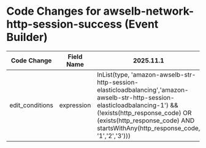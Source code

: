 # Code Changes for awselb-network-http-session-success (Event Builder)

| Code Change | Field Name | 2025.11.1 | 2025.12.1 |
|-------------|------------|-----------|------------|
| edit_conditions | expression | InList(type, 'amazon-awselb-str-http-session-elasticloadbalancing','amazon-awselb-str-http-session-elasticloadbalancing-1') && (!exists(http_response_code) OR (exists(http_response_code) AND startsWithAny(http_response_code, '1','2','3'))) | InList(type, 'amazon-awselb-str-http-session-elasticloadbalancing','amazon-awselb-str-http-session-elasticloadbalancing-1') && startsWithAny(http_response_code, '1','2','3') |